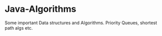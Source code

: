 # Java-Algorithms
Some important Data structures and Algorithms. Priority Queues, shortest path algs etc.
